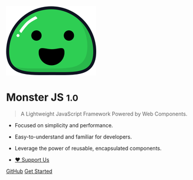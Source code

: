 <!-- _coverpage.md -->

![logo](_media/icon.svg)

# Monster JS <small>1.0</small>

> A Lightweight JavaScript Framework Powered by Web Components.

- Focused on simplicity and performance.
- Easy-to-understand and familiar for developers.
- Leverage the power of reusable, encapsulated components.

- [❤️ Support Us](/?id=❤%ef%b8%8f-support-us)

[GitHub](https://github.com/monster-js/monster-js)
[Get Started](/?id=what-is-monster-js)